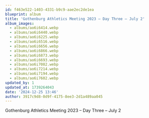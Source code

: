 ```yaml
---
id: f463e522-1403-4331-b9c9-aae2ec2de1ea
blueprint: album
title: 'Gothenburg Athletics Meeting 2023 – Day Three – July 2'
album_images:
  - albums/ao6i6414.webp
  - albums/ao6i6440.webp
  - albums/ao6i6225.webp
  - albums/ao6i6516.webp
  - albums/ao6i6656.webp
  - albums/ao6i6866.webp
  - albums/ao6i6873.webp
  - albums/ao6i6693.webp
  - albums/ao6i7082.webp
  - albums/ao6i7214.webp
  - albums/ao6i7194.webp
  - albums/ao6i7602.webp
updated_by: 1
updated_at: 1739264043
date: '2024-12-25 13:46'
author: 3917c9d8-0d9f-4175-8ee3-2d1a489aa045
---
```

Gothenburg Athletics Meeting 2023 – Day Three – July 2